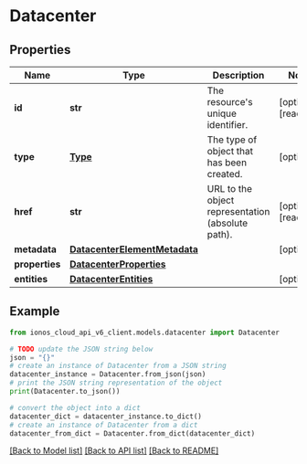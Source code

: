 # Datacenter


## Properties

Name | Type | Description | Notes
------------ | ------------- | ------------- | -------------
**id** | **str** | The resource&#39;s unique identifier. | [optional] [readonly] 
**type** | [**Type**](Type.md) | The type of object that has been created. | [optional] 
**href** | **str** | URL to the object representation (absolute path). | [optional] [readonly] 
**metadata** | [**DatacenterElementMetadata**](DatacenterElementMetadata.md) |  | [optional] 
**properties** | [**DatacenterProperties**](DatacenterProperties.md) |  | 
**entities** | [**DatacenterEntities**](DatacenterEntities.md) |  | [optional] 

## Example

```python
from ionos_cloud_api_v6_client.models.datacenter import Datacenter

# TODO update the JSON string below
json = "{}"
# create an instance of Datacenter from a JSON string
datacenter_instance = Datacenter.from_json(json)
# print the JSON string representation of the object
print(Datacenter.to_json())

# convert the object into a dict
datacenter_dict = datacenter_instance.to_dict()
# create an instance of Datacenter from a dict
datacenter_from_dict = Datacenter.from_dict(datacenter_dict)
```
[[Back to Model list]](../README.md#documentation-for-models) [[Back to API list]](../README.md#documentation-for-api-endpoints) [[Back to README]](../README.md)


